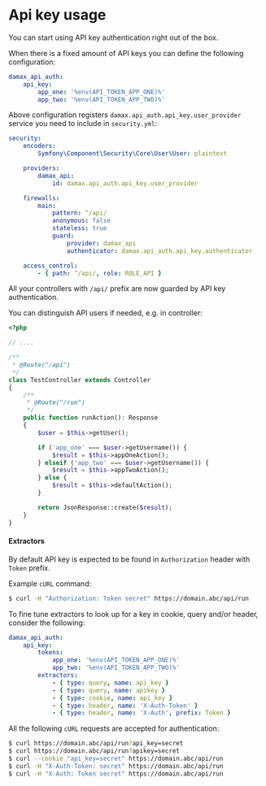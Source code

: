 # Api key usage 

You can start using API key authentication right out of the box.

When there is a fixed amount of API keys you can define the following configuration:

```yaml
damax_api_auth:
    api_key:
        app_one: '%env(API_TOKEN_APP_ONE)%'
        app_two: '%env(API_TOKEN_APP_TWO)%'
```

Above configuration registers `damax.api_auth.api_key.user_provider` service you need to include in `security.yml`:

```yaml
security:
    encoders:
        Symfony\Component\Security\Core\User\User: plaintext

    providers:
        damax_api:
            id: damax.api_auth.api_key.user_provider

    firewalls:
        main:
            pattern: ^/api/
            anonymous: false
            stateless: true
            guard:
                provider: damax_api
                authenticator: damax.api_auth.api_key.authenticator

    access_control:
        - { path: ^/api/, role: ROLE_API }

```

All your controllers with `/api/` prefix are now guarded by API key authentication.

You can distinguish API users if needed, e.g. in controller:

```php
<?php

// ....

/**
 * @Route("/api")
 */
class TestController extends Controller
{
    /**
     * @Route("/run")
     */
    public function runAction(): Response
    {
        $user = $this->getUser();

        if ('app_one' === $user->getUsername()) {
            $result = $this->appOneAction();
        } elseif ('app_two' === $user->getUsername()) {
            $result = $this->appTwoAction();
        } else {
            $result = $this->defaultAction();
        }

        return JsonResponse::create($result);
    }
}
```

#### Extractors

By default API key is expected to be found in `Authorization` header with `Token` prefix.

Example `cURL` command:

```bash
$ curl -H "Authorization: Token secret" https://domain.abc/api/run
```

To fine tune extractors to look up for a key in cookie, query and/or header, consider the following:

```yaml
damax_api_auth:
    api_key:
        tokens:
            app_one: '%env(API_TOKEN_APP_ONE)%'
            app_two: '%env(API_TOKEN_APP_TWO)%'
        extractors:
            - { type: query, name: api_key }
            - { type: query, name: apikey }
            - { type: cookie, name: api_key }
            - { type: header, name: 'X-Auth-Token' }
            - { type: header, name: 'X-Auth', prefix: Token }
```

All the following `cURL` requests are accepted for authentication:

```bash
$ curl https://domain.abc/api/run?api_key=secret
$ curl https://domain.abc/api/run?apikey=secret
$ curl --cookie "api_key=secret" https://domain.abc/api/run
$ curl -H "X-Auth-Token: secret" https://domain.abc/api/run
$ curl -H "X-Auth: Token secret" https://domain.abc/api/run
```
